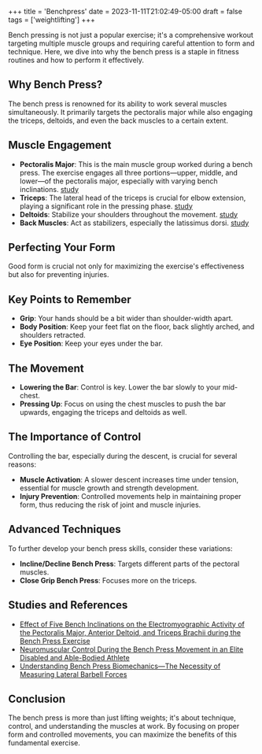 +++
title = 'Benchpress'
date = 2023-11-11T21:02:49-05:00
draft = false
tags = ['weightlifting']
+++

Bench pressing is not just a popular exercise; it's a comprehensive workout targeting multiple muscle groups and requiring careful attention to form and technique. Here, we dive into why the bench press is a staple in fitness routines and how to perform it effectively.

## Why Bench Press?

The bench press is renowned for its ability to work several muscles simultaneously. It primarily targets the pectoralis major while also engaging the triceps, deltoids, and even the back muscles to a certain extent.

## Muscle Engagement

- **Pectoralis Major**: This is the main muscle group worked during a bench press. The exercise engages all three portions—upper, middle, and lower—of the pectoralis major, especially with varying bench inclinations. [study](https://www.ncbi.nlm.nih.gov/pmc/articles/PMC7579505/#:~:text=The%20aim%20of%20the%20current,0%C2%B0%2C%2015%C2%B0%2C%2030%C2%B0%2C%204)
- **Triceps**: The lateral head of the triceps is crucial for elbow extension, playing a significant role in the pressing phase. [study](https://journals.lww.com/nsca-jscr/fulltext/2022/10000/understanding_bench_press_biomechanics_the.3.aspx#:~:text=The%20results%20show%20that%20all,05)
- **Deltoids**: Stabilize your shoulders throughout the movement. [study](https://journals.lww.com/nsca-jscr/fulltext/2022/10000/understanding_bench_press_biomechanics_the.3.aspx#:~:text=The%20results%20show%20that%20all,05)
- **Back Muscles**: Act as stabilizers, especially the latissimus dorsi. [study](https://www.ncbi.nlm.nih.gov/pmc/articles/PMC5765801/#:~:text=The%20flat%20bench%20press%20performed,and%20evoke%20their%20higher%20activation)

## Perfecting Your Form

Good form is crucial not only for maximizing the exercise's effectiveness but also for preventing injuries.

## Key Points to Remember

- **Grip**: Your hands should be a bit wider than shoulder-width apart.
- **Body Position**: Keep your feet flat on the floor, back slightly arched, and shoulders retracted.
- **Eye Position**: Keep your eyes under the bar.

## The Movement

- **Lowering the Bar**: Control is key. Lower the bar slowly to your mid-chest.
- **Pressing Up**: Focus on using the chest muscles to push the bar upwards, engaging the triceps and deltoids as well.

## The Importance of Control

Controlling the bar, especially during the descent, is crucial for several reasons:

- **Muscle Activation**: A slower descent increases time under tension, essential for muscle growth and strength development.
- **Injury Prevention**: Controlled movements help in maintaining proper form, thus reducing the risk of joint and muscle injuries.

## Advanced Techniques

To further develop your bench press skills, consider these variations:

- **Incline/Decline Bench Press**: Targets different parts of the pectoral muscles.
- **Close Grip Bench Press**: Focuses more on the triceps.

## Studies and References

- [Effect of Five Bench Inclinations on the Electromyographic Activity of the Pectoralis Major, Anterior Deltoid, and Triceps Brachii during the Bench Press Exercise](https://www.ncbi.nlm.nih.gov/pmc/articles/PMC7579505/#:~:text=The%20aim%20of%20the%20current,0%C2%B0%2C%2015%C2%B0%2C%2030%C2%B0%2C%204)
- [Neuromuscular Control During the Bench Press Movement in an Elite Disabled and Able-Bodied Athlete](https://www.ncbi.nlm.nih.gov/pmc/articles/PMC5765801/#:~:text=The%20flat%20bench%20press%20performed,and%20evoke%20their%20higher%20activation)
- [Understanding Bench Press Biomechanics—The Necessity of Measuring Lateral Barbell Forces](https://journals.lww.com/nsca-jscr/fulltext/2022/10000/understanding_bench_press_biomechanics_the.3.aspx#:~:text=The%20results%20show%20that%20all,05)

## Conclusion

The bench press is more than just lifting weights; it's about technique, control, and understanding the muscles at work. By focusing on proper form and controlled movements, you can maximize the benefits of this fundamental exercise.